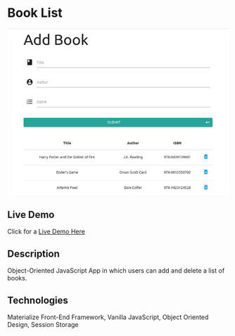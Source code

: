 # Book List
![Book List Demo Image](img/book-list-demo.jpg)
## Live Demo
Click for a [Live Demo Here](http://onegreatapp.com/book-list/)
## Description
Object-Oriented JavaScript App in which users can add and delete a list of books.
## Technologies
Materialize Front-End Framework, Vanilla JavaScript, Object Oriented Design, Session Storage
